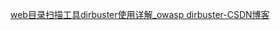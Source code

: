 [web目录扫描工具dirbuster使用详解\_owasp dirbuster-CSDN博客](https://blog.csdn.net/weixin_44203158/article/details/106340159)